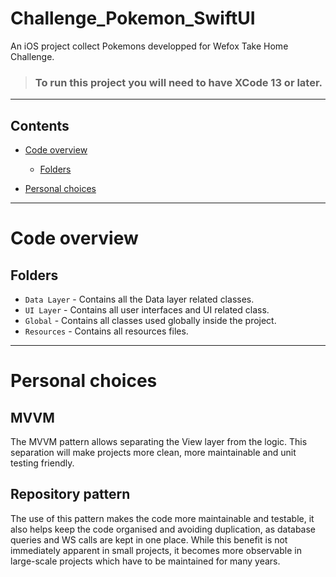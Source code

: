 # Challenge_Pokemon_SwiftUI
An iOS project collect Pokemons developped for Wefox Take Home Challenge. 

> ### To run this project you will need to have XCode 13 or later.

----------

## Contents

* [Code overview](#code-overview)
    * [Folders](#folders)

* [Personal choices](#Personal-choices)

----------

# Code overview

## Folders

- `Data Layer` - Contains all the Data layer related classes.
- `UI Layer` - Contains all user interfaces and UI related class.
- `Global` - Contains all classes used globally inside the project.
- `Resources` - Contains all resources files.

----------

# Personal choices

## MVVM

The MVVM pattern allows separating the View layer from the logic. This separation will make projects more clean, more maintainable and unit testing friendly.

## Repository pattern

The use of this pattern makes the code more maintainable and testable, it also helps keep the code organised and avoiding duplication, as database queries and WS calls are kept in one place. While this benefit is not immediately apparent in small projects, it becomes more observable in large-scale projects which have to be maintained for many years.

